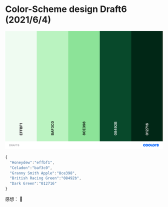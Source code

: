 # Color-Scheme design Draft6 (2021/6/4)

![draft6](./DRAFT6.png)

```js
{
  "Honeydew":"effbf1",
  "Celadon":"baf3c0",
  "Granny Smith Apple":"8ce398",
  "British Racing Green":"08492b",
  "Dark Green":"012716"
}
```

感想： 🌱
